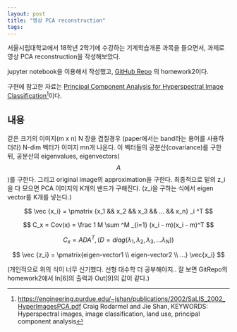 ```yaml
---
layout: post
title: "영상 PCA reconstruction"
tags:
---
```


서울시립대학교에서 18학년 2학기에 수강하는 기계학습개론 과목을 들으면서, 과제로 영상 PCA reconstruction을 작성해보았다.

jupyter notebook을 이용해서 작성했고, [GitHub Repo](https://github.com/JeongUkJae/introduction-to-machine-learning-assignments) 의 homework2이다.

구현에 참고한 자료는 [Principal Component Analysis for Hyperspectral Image Classification](https://engineering.purdue.edu/~jshan/publications/2002/SaLIS_2002_HyperImagesPCA.pdf)[^paper1]이다.

## 내용

같은 크기의 이미지(m x n) N 장을 겹칠경우 (paper에서는 band라는 용어를 사용하더라) N-dim 벡터가 이미지 mn개 나온다. 이 벡터들의 공분산(covariance)를 구한 뒤, 공분산의 eigenvalues, eigenvectors($$A$$)를 구한다. 그리고 original image의 approximation을 구한다.
최종적으로 밑의 z_i을 다 모으면 PCA 이미지의 K개의 밴드가 구해진다. (z_i을 구하는 식에서 eigen vector를 K개를 넣는다.)

$$ \vec {x_i} = \pmatrix {x_1 && x_2 && x_3 && ... && x_n} _i ^T $$

$$ C_x = Cov(x) = \frac 1 M \sum ^M _{i=1} (x_i - m)(x_i - m)^T $$

$$ C_x = ADA^T, (D = diag(\lambda_1, \lambda_2, \lambda_3, ... \lambda_N)) $$

$$ \vec {z_i} = \pmatrix{eigen-vector1 \\ eigen-vector2 \\ ...} \vec{x_i} $$

(개인적으로 위의 식이 너무 신기했다. 선형 대수학 더 공부해야지.. 잘 보면 GitRepo의 homework2에서 In[6]의 출력과 Out[9]의 값이 같다.)

[^paper1]: https://engineering.purdue.edu/~jshan/publications/2002/SaLIS_2002_HyperImagesPCA.pdf Craig Rodarmel and Jie Shan, KEYWORDS: Hyperspectral images, image classification, land use, principal component analysis
